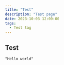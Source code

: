 ```yaml
---
title: "Test"
description: "Test page"
date: 2023-10-03 12:00:00
tags:
  - Test tag
---
```


## Test

```
"Hello world"
```
